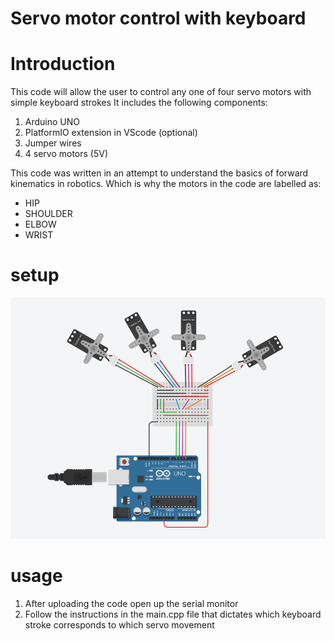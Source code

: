 # Servo motor control with keyboard


# Introduction
This code will allow the user to control any one of four servo motors with simple keyboard strokes
It includes the following components:
1. Arduino UNO
2. PlatformIO extension in VScode (optional)
3. Jumper wires
4. 4 servo motors (5V)

This code was written in an attempt to understand the basics of forward kinematics in robotics. Which is why the motors in the code are labelled as:
* HIP
* SHOULDER
* ELBOW
* WRIST


# setup
![Breadboard layout](Breadboard%20layout.png)

# usage
1. After uploading the code open up the serial monitor
2. Follow the instructions in the main.cpp file that dictates which keyboard stroke corresponds to which servo movement